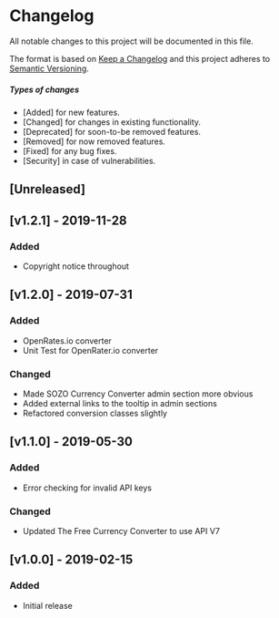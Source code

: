 # Changelog
All notable changes to this project will be documented in this file.

The format is based on [Keep a Changelog](http://keepachangelog.com/en/1.0.0/)
and this project adheres to [Semantic Versioning](http://semver.org/spec/v2.0.0.html).

##### Types of changes
* [Added] for new features.
* [Changed] for changes in existing functionality.
* [Deprecated] for soon-to-be removed features.
* [Removed] for now removed features.
* [Fixed] for any bug fixes.
* [Security] in case of vulnerabilities.

## [Unreleased]

## [v1.2.1] - 2019-11-28
### Added
- Copyright notice throughout

## [v1.2.0] - 2019-07-31
### Added
 - OpenRates.io converter
 - Unit Test for OpenRater.io converter

### Changed
 - Made SOZO Currency Converter admin section more obvious
 - Added external links to the tooltip in admin sections
 - Refactored conversion classes slightly 
 

## [v1.1.0] - 2019-05-30

### Added
 - Error checking for invalid API keys 

### Changed
 - Updated The Free Currency Converter to use API V7
  

## [v1.0.0] - 2019-02-15

### Added
 - Initial release
